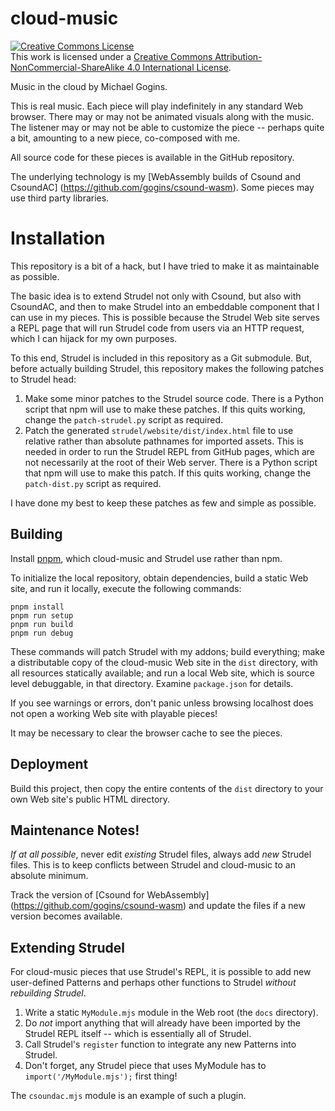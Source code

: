 # cloud-music

<a rel="license" href="http://creativecommons.org/licenses/by-nc-sa/4.0/"><img alt="Creative Commons License" 
style="border-width:0" src="https://i.creativecommons.org/l/by-nc-sa/4.0/88x31.png" />
</a><br />This work is licensed under a 
<a rel="license" href="http://creativecommons.org/licenses/by-nc-sa/4.0/">
Creative Commons Attribution-NonCommercial-ShareAlike 4.0 International License</a>.

Music in the cloud by Michael Gogins. 

This is real music. Each piece will play indefinitely in any standard Web 
browser. There may or may not be animated visuals along with the music. The 
listener may or may not be able to customize the piece -- perhaps quite a bit, 
amounting to a new piece, co-composed with me.

All source code for these pieces is available in the GitHub repository.

The underlying technology is my [WebAssembly builds of Csound and CsoundAC]
(https://github.com/gogins/csound-wasm). 
Some pieces may use third party libraries.

# Installation

This repository is a bit of a hack, but I have tried to make it as 
maintainable as possible.

The basic idea is to extend Strudel not only with Csound, but also with 
CsoundAC, and then to make Strudel into an embeddable component that I can use 
in my pieces. This is possible because the Strudel Web site serves a REPL page 
that will run Strudel code from users via an HTTP request, which I can hijack 
for my own purposes.

To this end, Strudel is included in this repository as a Git submodule. But, 
before actually building Strudel, this repository makes the following patches 
to Strudel head:

 1. Make some minor patches to the Strudel source code. There is a Python 
    script that npm will use to make these patches. If this quits working, 
    change the `patch-strudel.py` script as required.
 2. Patch the generated `strudel/website/dist/index.html` file to use relative 
    rather than absolute pathnames for imported assets. This is needed in 
    order to run the Strudel REPL from GitHub pages, which are not necessarily 
    at the root of their Web server. There is a Python script that npm will 
    use to make this patch. If this quits working, change the `patch-dist.py` 
    script as required.
    
I have done my best to keep these patches as few and simple as possible.

## Building

Install [pnpm](https://www.npmjs.com/package/pnpm), which cloud-music and 
Strudel use rather than npm.

To initialize the local repository, obtain dependencies, build a static Web 
site, and run it locally, execute the following commands:

```
pnpm install
pnpm run setup
pnpm run build
pnpm run debug
```
These commands will patch Strudel with my addons; build everything; make a 
distributable copy of the cloud-music Web site in the `dist` directory, with 
all resources statically available; and run a local Web site, which is source 
level debuggable, in that directory. Examine `package.json` for details. 

If you see warnings or errors, don't panic unless browsing localhost does not 
open a working Web site with playable pieces! 

It may be necessary to clear the browser cache to see the pieces.

## Deployment

Build this project, then copy the entire contents of the `dist` directory 
to your own Web site's public HTML directory.

## Maintenance Notes!

_If at all possible_, never edit _existing_ Strudel files, always add _new_ 
Strudel files. This is to keep conflicts between Strudel and cloud-music 
to an absolute minimum.

Track the version of [Csound for WebAssembly]
(https://github.com/gogins/csound-wasm) and update the files if a new version 
becomes available.

## Extending Strudel

For cloud-music pieces that use Strudel's REPL, it is possible to add new 
user-defined Patterns and perhaps other functions to Strudel _without 
rebuilding Strudel_.

1. Write a static `MyModule.mjs` module in the Web root (the `docs` 
   directory).
2. Do _not_ import anything that will already have been imported by the 
   Strudel REPL itself -- which is essentially all of Strudel.
3. Call Strudel's `register` function to integrate any new Patterns into 
   Strudel.
4. Don't forget, any Strudel piece that uses MyModule has to 
  `import('/MyModule.mjs');` first thing!
   
The `csoundac.mjs` module is an example of such a plugin.







